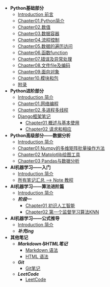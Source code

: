 <!-- menu -->
* **Python基础部分**
    <!-- menu_base -->
    * [Introduction 前言](/docs/00.Python/Introduction.md)
    * [Chapter01.Python简介](/docs/00.Python/Chapter01.PythonReview.md)
    * [Chapter02.数值](/docs/00.Python/Chapter02.Value.md)
    * [Chapter03.数据容器](/docs/00.Python/Chapter03.DataContainers.md)
    * [Chapter04.流程控制](/docs/00.Python/Chapter04.ProcessControl.md)
    * [Chapter05.数据的遍历访问](/docs/00.Python/Chapter05.DataTraversal.md)
    * [Chapter06.函数function](/docs/00.Python/Chapter06.Function.md)
    * [Chapter07.错误及异常处理](/docs/00.Python/Chapter07.Exception.md)
    * [Chapter08.文件file及编码](/docs/00.Python/Chapter08.FileIO.md)
    * [Chapter09.面向对象](/docs/00.Python/Chapter09.Classes.md)
    * [Chapter10.模块和包](/docs/00.Python/Chapter10.Modules.md)
    * [附录](/docs/00.Python/ChapterN_Appendix.md)
    <!-- menu_base -->
* **Python进阶部分**
    * [Introduction 简介](/docs/00.Python_Advanced/Introduction.md)
    * [Chapter01.网络编程](/docs/00.Python_Advanced/Chapter01.PythonNet.md)
    * [Chapter02.多进程多线程](/docs/00.Python_Advanced/Chapter02.PythonThread.md)
    * [Django框架笔记](/docs/00.Python_Advanced/Django_note/django_all.md)
      * [Chapter01 概述与基本使用](/docs/00.Python_Advanced/Django_note/django01.md)
      * [Chapter02 请求和相应](/docs/00.Python_Advanced/Django_note/django02.md)
* **Python高级部分——数据分析**
    * [Introduction 简介](/docs/01.Datascience/Introduction.md)
    * [Chapter01 Numpy的多维矩阵批量操作方法](/docs/01.Datascience/Datascience_1numpy.md)
    * [Chapter02 Matplotlib绘图工具](/docs/01.Datascience/Datascience_2matplotlib.md)
    * [Chapter03 Pandas与数据分析](/docs/01.Datascience/Datascience_3pandas/Pandas_Note.md)
* **AI机器学习——入门**
    * [Introduction 简介](/docs/02.AI_ML/Introduction.md)
    * [所有笔记汇总 --> Note 教程](/docs/02.AI_ML/ML.md)
* **AI机器学习——算法进阶篇**
    * [Introduction 简介](/docs/03.AI_ML_机器学习算法集训营/Introduction.md)
    * ***阶段一***
      * [Chapter01 初识人工智能](/docs/03.AI_ML_机器学习算法集训营/Phase1/01_初识人工智能.md)
      * [Chapter02 第一个监督学习算法KNN](/docs/03.AI_ML_机器学习算法集训营/Phase1/02_第一个监督学习算法KNN.md)
* **AI机器学习——公式推导**
    * [Introduction 简介](/docs/01.Datascience/Introduction.md)
    * ***补充ing***
* **其他笔记**
    * ***Markdown与HTML笔记***
      * [Markdown 语法](/docs/Others/HTML高级语法/Markdown及HTML常用命令.md)
      * [HTML 语法](/docs/Others/HTML高级语法/HTML高级语法.md)
    * ***Git***
      * [Git笔记](/docs/Others/Git/Git_Note.md)
    * ***LeetCode***
      * [LeetCode](/docs/Others/Python_leetcode/Summary.md)
<!-- menu -->